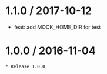 
1.1.0 / 2017-10-12
==================

  * feat: add MOCK_HOME_DIR for test

1.0.0 / 2016-11-04
==================
    * Release 1.0.0

